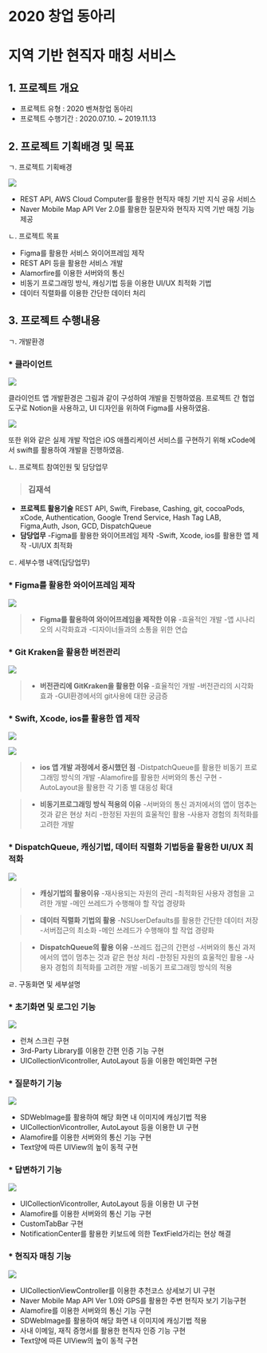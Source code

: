 # 2020 창업 동아리
# 지역 기반 현직자 매칭 서비스

## 1. 프로젝트 개요
- 프로젝트 유형 : 2020 벤쳐창업 동아리
- 프로젝트 수행기간 : 2020.07.10. ~ 2019.11.13

## 2. 프로젝트 기획배경 및 목표
ㄱ. 프로젝트 기획배경

![](https://images.velog.io/images/cooo002/post/ac441935-9616-4de2-9be2-e946d60b5543/image.png)

- REST API, AWS Cloud Computer를 활용한 현직자 매칭 기반 지식 공유 서비스
- Naver Mobile Map API Ver 2.0를 활용한 질문자와 현직자 지역 기반 매칭 기능 제공


ㄴ. 프로젝트 목표
 - Figma를 활용한 서비스 와이어프레임 제작
 - REST API 등을 활용한 서비스 개발
 - Alamorfire를 이용한 서버와의 통신 
 - 비동기 프로그래밍 방식, 캐싱기법 등을 이용한 UI/UX 최적화 기법
 - 데이터 직렬화를 이용한 간단한 데이터 처리
 
## 3. 프로젝트 수행내용
ㄱ. 개발환경

### * 클라이언트

![](https://images.velog.io/images/cooo002/post/6b462afb-051d-4670-aab0-0989df9c30f3/image.png)


클라이언트 앱 개발환경은 그림과 같이 구성하여 개발을 진행하였음. 프로젝트 간 협업 도구로 Notion을 사용하고, UI 디자인을 위하여 Figma를 사용하였음.

![](https://images.velog.io/images/cooo002/post/e170cb6c-cde4-4215-8a11-6ed7e7e5dffa/image.png)


또한 위와 같은 실제 개발 작업은 iOS 애플리케이션 서비스를 구현하기 위해 xCode에서 swift를 활용하여 개발을 진행하였음.


ㄴ. 프로젝트 참여인원 및 담당업무

> ### 김재석
* **프로젝트 활용기술**
REST API, Swift, Firebase, Cashing, git, cocoaPods, xCode, Authentication, Google Trend Service, Hash Tag LAB, Figma,Auth, Json, GCD, DispatchQueue
* **담당업무**
-Figma를 활용한 와이어프레임 제작
-Swift, Xcode, ios를 활용한 앱 제작 
-UI/UX 최적화


ㄷ. 세부수행 내역(담당업무)

### * Figma를 활용한 와이어프레임 제작

![](https://images.velog.io/images/cooo002/post/115cfe3f-fba8-4e5f-a2dc-c48699b25421/image.png)

>  * **Figma를 활용하여 와이어프레임을 제작한 이유**
 -효율적인 개발
 -앱 시나리오의 시각화효과
 -디자이너들과의 소통을 위한 연습


### * Git Kraken을 활용한 버전관리

![](https://images.velog.io/images/cooo002/post/698b9d03-81ab-451f-93c5-047405ca732a/image.png)

> * **버전관리에 GitKraken을 활용한 이유**
-효율적인 개발
-버전관리의 시각화효과
-GUI환경에서의 git사용에 대한 궁금증
  
  
  
  
### * Swift, Xcode, ios를 활용한 앱 제작


![](https://images.velog.io/images/cooo002/post/1260c6f6-0da9-4c93-82fa-0235c1ca8a99/image.png)

![](https://images.velog.io/images/cooo002/post/8d52d4a7-30d5-40a6-8074-a22c52e33095/image.png)


> * **ios 앱 개발 과정에서 중시했던 점**
 -DistpatchQueue를 활용한 비동기 프로그래밍 방식의 개발
 -Alamofire를 활용한 서버와의 통신 구현
 -AutoLayout을 활용한 각 기종 별 대응성 확대
 
 
>  * **비동기프로그래밍 방식 적용의 이유**
 -서버와의 통신 과저에서의 앱이 멈추는 것과 같은 현상 처리
 -한정된 자원의 효울적인 활용
 -사용자 경험의 최적화를 고려한 개발

  
### * DispatchQueue, 캐싱기법, 데이터 직렬화 기법등을 활용한 UI/UX 최적화

![](https://images.velog.io/images/cooo002/post/195af194-8c15-4eab-87a4-3e5b048c01b5/image.png)

> * **캐싱기법의 활용이유**
 -재사용되는 자원의 관리
 -최적화된 사용자 경험을 고려한 개발
 -메인 쓰레드가 수행해야 할 작업 경량화
  
> * **데이터 직렬화 기법의 활용**
 -NSUserDefaults를 활용한 간단한 데이터 저장
 -서버접근의 최소화
 -메인 쓰레드가 수행해야 할 작업 경량화
 
  
> * **DispatchQueue의 활용 이유**
 -쓰레드 접근의 간편성
 -서버와의 통신 과저에서의 앱이 멈추는 것과 같은 현상 처리
 -한정된 자원의 효울적인 활용
 -사용자 경험의 최적화를 고려한 개발
 -비동기 프로그래밍 방식의 적용

ㄹ. 구동화면 및 세부설명

### * 초기화면 및 로그인 기능

![](https://images.velog.io/images/cooo002/post/f97d7694-0f82-4ada-8e23-0ab16c8fbc5a/image.png)

> 
* 런쳐 스크린 구현
* 3rd-Party Library를 이용한 간편 인증 기능 구현
* UICollectionVicontroller, AutoLayout 등을 이용한 메인화면 구현

### * 질문하기 기능

![](https://images.velog.io/images/cooo002/post/65818bc2-9758-4cd4-bac7-b2a20fe5e0a1/image.png)

> 
* SDWebImage를 활용하여 해당 화면 내 이미지에 캐싱기법 적용
* UICollectionVicontroller, AutoLayout 등을 이용한 UI 구현
* Alamofire를 이용한 서버와의 통신 기능 구현
* Text양에 따른 UIView의 높이 동적 구현

### * 답변하기 기능

![](https://images.velog.io/images/cooo002/post/9839b536-f17c-437a-a4ae-9be3722df0be/image.png)

> 
* UICollectionVicontroller, AutoLayout 등을 이용한 UI 구현
* Alamofire를 이용한 서버와의 통신 기능 구현
* CustomTabBar 구현
* NotificationCenter를 활용한 키보드에 의한 TextField가리는 현상 해결


### * 현직자 매칭 기능

![](https://images.velog.io/images/cooo002/post/49b5049d-d927-4500-9f54-221d0d165f7f/image.png)

> 
* UICollectionViewController를 이용한 추천코스 상세보기 UI 구현
* Naver Mobile Map API Ver 1.0와 GPS를 활용한 주변 현직자 보기 기능구현
* Alamofire를 이용한 서버와의 통신 기능 구현
* SDWebImage를 활용하여 해당 화면 내 이미지에 캐싱기법 적용
* 사내 이메일, 재직 증명서를 활용한 현직자 인증 기능 구현
* Text양에 따른 UIView의 높이 동적 구현


